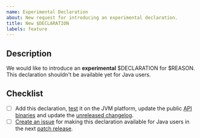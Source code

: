 ```yaml
---
name: Experimental Declaration
about: New request for introducing an experimental declaration.
title: New $DECLARATION
labels: feature
---
```


## Description

We would like to introduce an **experimental** $DECLARATION for $REASON.
This declaration shouldn't be available yet for Java users.

<!-- Uncomment this section if your issue depends on another one.
## Dependencies

This issue is blocked by the following ones:
- [ ] #ITEM
-->

## Checklist

- [ ] Add this declaration, [test] it on the JVM platform, update the public [API binaries] and update the [unreleased changelog].
- [ ] [Create an issue][new-issue] for making this declaration available for Java users in the next [patch release][versioning-strategy].

[api binaries]: https://github.com/kotools/types/blob/main/CONTRIBUTING.md#checking-the-api-binaries
[new-issue]: https://github.com/kotools/types/issues/new/choose
[test]: https://github.com/kotools/types/blob/main/CONTRIBUTING.md#running-tests
[unreleased changelog]: https://github.com/kotools/types/blob/main/CHANGELOG.md#unreleased
[versioning-strategy]: https://github.com/kotools/types/blob/main/documentation/versioning-strategy.md
